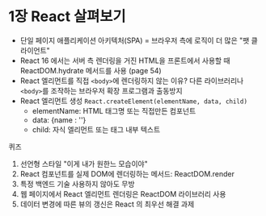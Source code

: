 # 1장 React 살펴보기

- 단일 페이지 애플리케이션 아키텍처(SPA) = 브라우저 측에 로직이 더 많은 "팻 클라이언트"
- React 16 에서는 서버 측 렌더링을 거진 HTML을 프론트에서 사용할 때 ReactDOM.hydrate 메서드를 사용 (page 54)
- React 엘리먼트를 직접 ```<body>```에 렌더링하지 않는 이유? 다른 라이브러리나 ```<body>```를 조작하는 브라우저 확장 프로그램과 출동방지
- React 엘리먼트 생성  ``` React.createElement(elementName, data, child) ```
  - elementName: HTML 태그명 또는 직접만든 컴포넌트
  - data: {name : ''}
  - child: 자식 엘리먼트 또는 태그 내부 텍스트

퀴즈
1. 선언형 스타일 "이게 내가 원한느 모습이야"
2. React 컴포넌트를 실제 DOM에 렌더링하는 메서드: ReactDOM.render
3. 특정 백엔드 기술 사용하지 않아도 무방
4. 웹 페이지에서 React 엘리먼트 렌더링은 ReactDOM 라이브러리 사용
5. 데이터 변경에 따른 뷰의 갱신은 React 의 최우선 해결 과제


  


 